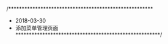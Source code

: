 /******************************************************
 * 2018-03-30
 * 添加菜单管理页面
 ******************************************************/